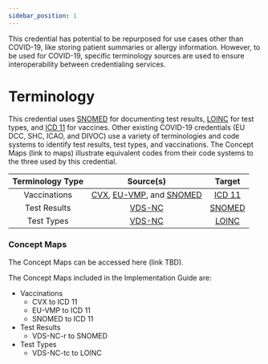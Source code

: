 ```yaml
---
sidebar_position: 1
---
```


This credential has potential to be repurposed for use cases other than COVID-19, like storing patient summaries or allergy information. However, to be used for COVID-19, specific terminology sources are used to ensure interoperability between credentialing services. 

# Terminology

This credential uses [SNOMED](http://snomed.info/sct) for documenting test results, [LOINC](http://loinc.org) for test types, and [ICD 11](http://id.who.int/icd11/mms) for vaccines. Other existing COVID-19 credentials (EU DCC, SHC, ICAO, and DIVOC) use a variety of terminologies and code systems to identify test results, test types, and vaccinations. The Concept Maps (link to maps) illustrate equivalent codes from their code systems to the three used by this credential.


| Terminology Type | Source(s) | Target |
| :--------------: | :-------: | :----: |
| Vaccinations | [CVX](https://www2a.cdc.gov/vaccines/iis/iisstandards/vaccines.asp?rpt=vg), [EU-VMP]( https://health.ec.europa.eu/system/files/2023-01/eu-dcc-value-sets_en.pdf), and [SNOMED](https://github.com/dvci/shc-terminology/blob/main/input/pagecontent/ValueSet-covid-19-vaccine-snomed-value-set-intro.md) | [ICD 11](https://icd.who.int/browse11)|
| Test Results | [VDS-NC](https://www.icao.int/vdsnc-spec) | [SNOMED](https://github.com/dvci/shc-terminology/blob/main/input/pagecontent/ValueSet-qualitative-lab-test-result-value-set-intro.md) |
| Test Types | [VDS-NC](https://www.icao.int/vdsnc-spec) | [LOINC](https://loinc.org/sars-cov-2-and-covid-19/)



### Concept Maps
The Concept Maps can be accessed here (link TBD).

The Concept Maps included in the Implementation Guide are:
- Vaccinations
    - CVX to ICD 11
    - EU-VMP to ICD 11
    - SNOMED to ICD 11
- Test Results
    - VDS-NC-r to SNOMED
- Test Types
    - VDS-NC-tc to LOINC



